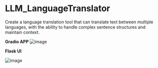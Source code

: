 # LLM_LanguageTranslator
Create a language translation tool that can translate text between multiple languages, with the ability to handle complex sentence structures and maintain context.

**Gradio APP**
![image](https://github.com/geetharaman96/LLM_LanguageTranslator/assets/91738215/eeeb5646-f212-4be2-8a11-9a877571ccf9)

**Flask UI**

![image](https://github.com/geetharaman96/LLM_LanguageTranslator/assets/91738215/903013b2-46bb-494b-ad2c-c5325155cc2a)

